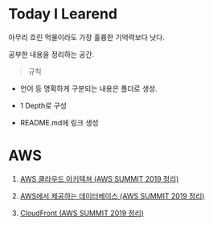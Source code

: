 # Today I Learend

아무리 흐린 먹물이라도 가장 훌륭한 기억력보다 낫다.

공부한 내용을 정리하는 공간.

> 규칙

- 언어 등 명확하게 구분되는 내용은 폴더로 생성.

- 1 Depth로 구성

- README.md에 링크 생성

# AWS

1.  [AWS 클라우드 아키텍쳐 (AWS SUMMIT 2019 정리)](https://github.com/jonggyun/TIL/blob/master/aws/01-aws-architecture.md)

2) [AWS에서 제공하는 데이터베이스 (AWS SUMMIT 2019 정리)](https://github.com/jonggyun/TIL/blob/master/aws/02-database.md)

3. [CloudFront (AWS SUMMIT 2019 정리)](https://github.com/jonggyun/TIL/blob/master/aws/03-cloudfront.md)
